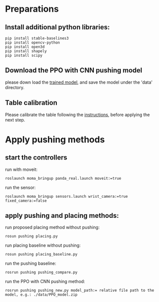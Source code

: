 
# Preparations

## Install additional python libraries:
```
pip install stable-baselines3
pip install opencv-python
pip install open3d
pip install shapely
pip install scipy
```

## Download the PPO with CNN pushing model

please down load the [trained model](https://drive.google.com/drive/folders/1Cs4M6IC1g8I4HtM5DW9w-0GQS64BWv6l?usp=sharing), and save the model under the 'data' directory.


## Table calibration

Please calibrate the table following the [instructions](https://github.com/ethz-asl/moma_docs/wiki/Panda-Software-Quickstart#step-1-simulation), before applying the next step.

# Apply pushing methods

## start the controllers

run with moveit:

```
roslaunch moma_bringup panda_real.launch moveit:=true
```

run the sensor:

```
roslaunch moma_bringup sensors.launch wrist_camera:=true fixed_camera:=false
```

## apply pushing and placing methods:

run proposed placing method without pushing:
```
rosun pushing placing.py
```

run placing baseline without pushing:
```
rosun pushing placing_baseline.py
```

run the pushing baseline:
```
rosrun pushing pushing_compare.py
```

run the PPO with CNN pushing method:
```
rosrun pushing pushing_new.py model_path:= relative file path to the model, e.g.: ./data/PPO_model.zip
```